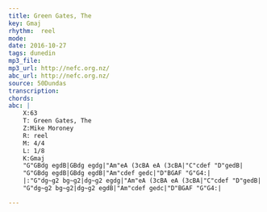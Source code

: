 ```yaml
---
title: Green Gates, The
key: Gmaj
rhythm:  reel
mode:
date: 2016-10-27
tags: dunedin
mp3_file:
mp3_url: http://nefc.org.nz/
abc_url: http://nefc.org.nz/
source: 50Dundas
transcription:
chords: 
abc: |
    X:63
    T: Green Gates, The
    Z:Mike Moroney
    R: reel
    M: 4/4
    L: 1/8
    K:Gmaj
    "G"GBdg egdB|GBdg egdg|"Am"eA (3cBA eA (3cBA|"C"cdef "D"gedB|
    "G"GBdg egdB|GBdg egdB|"Am"cdef gedc|"D"BGAF "G"G4:|
    |:"G"dg~g2 bg~g2|dg~g2 egdg|"Am"eA (3cBA eA (3cBA|"C"cdef "D"gedB|
    "G"dg~g2 bg~g2|dg~g2 egdB|"Am"cdef gedc|"D"BGAF "G"G4:|

---
```

